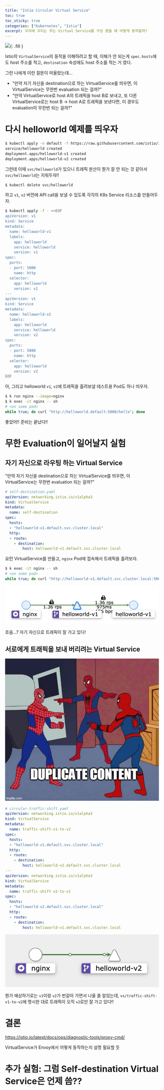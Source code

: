 ```yaml
---
title: "Istio Circular Virtual Service"
toc: true
toc_sticky: true
categories: ["Kubernetes", "Istio"]
excerpt: 꼬리에 꼬리는 무는 Virtual Service를 구성 했을 때 어떻게 동작할까?
---
```


![](https://upload.wikimedia.org/wikipedia/commons/f/fa/Ouroboros.png){: .fill }

Istio의 `VirtualService`의 동작을 이해하려고 할 때, 이해가 안 되는게 `spec.hosts`에도 host 주소를 적고, `destination` 속성에도 host 주소를 적는 거 였다.

그런 나에게 이런 질문이 떠올랐는데...

- "만약 자기 자신을 destination으로 하는 VirtualService를 띄우면, 이 VirtualService는 무한번 evaluation 되는 걸까?"
- "만약 VirtualService로 host A의 트래픽을 host B로 보내고, 또 다른 VirtualService로는 host B -> host A로 트래픽을 보낸다면, 이 경우도 evaluation이 무한번 되는 걸까?"

# 다시 helloworld 예제를 띄우자

```bash
$ kubectl apply -n default -f https://raw.githubusercontent.com/istio/istio/1.20.2/samples/helloworld/helloworld.yaml
service/helloworld created
deployment.apps/helloworld-v1 created
deployment.apps/helloworld-v2 created
```

그런데 이때 `svc/helloworld`가 있으니 트래픽 분산이 뭔가 잘 안 되는 것 같아서 `svc/helloworld`는 지워두자!!

```bash
$ kubectl delete svc/helloworld
```

하고 `v1`, `v2` 버전에 API call을 보낼 수 있도록 각각의 K8s Service 리소스를 만들어두자.

```bash
$ kubectl apply -f - <<EOF
apiVersion: v1
kind: Service
metadata:
  name: helloworld-v1
  labels:
    app: helloworld
    service: helloworld
    version: v1
spec:
  ports:
  - port: 5000
    name: http
  selector:
    app: helloworld
    version: v1
---
apiVersion: v1
kind: Service
metadata:
  name: helloworld-v2
  labels:
    app: helloworld
    service: helloworld
    version: v2
spec:
  ports:
  - port: 5000
    name: http
  selector:
    app: helloworld
    version: v2
EOF
```

아, 그리고 helloworld `v1`, `v2`에 트래픽을 흘려보낼 테스트용 Pod도 하나 띄우자.

```bash
$ k run nginx --image=nginx
$ k exec -it nginx -- sh
# <on some pod>
while true; do curl "http://helloworld.default:5000/hello"; done
```

좋았어!! 준비는 끝났다!!

# 무한 Evaluation이 일어날지 실험

## 자기 자신으로 라우팅 하는 Virtual Service

"만약 자기 자신을 destination으로 하는 VirtualService를 띄우면, 이 VirtualService는 무한번 evaluation 되는 걸까?"

```yaml
# self-destination.yaml
apiVersion: networking.istio.io/v1alpha3
kind: VirtualService
metadata:
  name: self-destination
spec:
  hosts:
  - "helloworld-v1.default.svc.cluster.local"
  http:
  - route:
    - destination:
        host: helloworld-v1.default.svc.cluster.local
```

요런 VirtualService를 만들고, `nginx` Pod에 접속해서 트래픽을 흘려보자.

```bash
$ k exec -it nginx -- sh
# <on some pod>
while true; do curl "http://helloworld-v1.default.svc.cluster.local:5000/hello"; done
```

![](/images/development/istio/self-destination-virtual-service.png)

흐음...? 자기 자신으로 트래픽이 잘 가고 있다!

## 서로에게 트래픽을 보내 버리려는 Virtual Service

![](/images/meme/duplicated.jpeg)

```yaml
# circular-traffic-shift.yaml
apiVersion: networking.istio.io/v1alpha3
kind: VirtualService
metadata:
  name: traffic-shift-v1-to-v2
spec:
  hosts:
  - "helloworld-v1.default.svc.cluster.local"
  http:
  - route:
    - destination:
        host: helloworld-v2.default.svc.cluster.local
---
apiVersion: networking.istio.io/v1alpha3
kind: VirtualService
metadata:
  name: traffic-shift-v2-to-v1
spec:
  hosts:
  - "helloworld-v2.default.svc.cluster.local"
  http:
  - route:
    - destination:
        host: helloworld-v1.default.svc.cluster.local
```

![](/images/development/istio/circular-traffic-shift-virtual-service.png)

뭔가 예상하기로는 `v1`이랑 `v2`가 번갈아 가면서 나올 줄 알았는데, `vs/traffic-shift-v1-to-v2`에 명시한 대로 트래픽이 오직 `v2`로만 잘 가고 있다!!

# 결론

https://istio.io/latest/docs/ops/diagnostic-tools/proxy-cmd/


VirtualService가 Envoy에서 어떻게 동작하는지 설명 필요할 듯


# 추가 실험: 그럼 Self-destination Virtual Service은 언제 씀??


